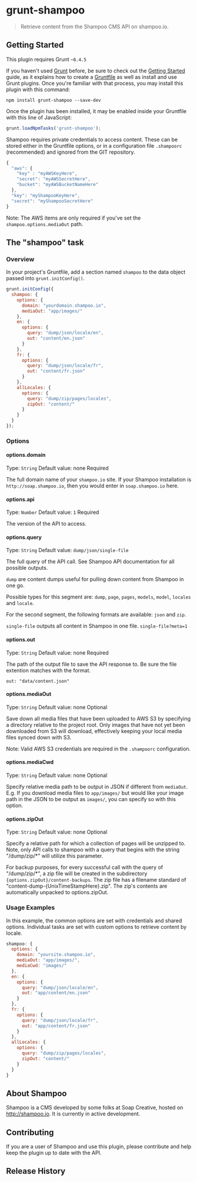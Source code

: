 # grunt-shampoo

> Retrieve content from the Shampoo CMS API on shampoo.io.

## Getting Started
This plugin requires Grunt `~0.4.5`

If you haven't used [Grunt](http://gruntjs.com/) before, be sure to check out the [Getting Started](http://gruntjs.com/getting-started) guide, as it explains how to create a [Gruntfile](http://gruntjs.com/sample-gruntfile) as well as install and use Grunt plugins. Once you're familiar with that process, you may install this plugin with this command:

```shell
npm install grunt-shampoo --save-dev
```

Once the plugin has been installed, it may be enabled inside your Gruntfile with this line of JavaScript:

```js
grunt.loadNpmTasks('grunt-shampoo');
```

Shampoo requires private credentials to access content. These can be stored either in the Gruntfile options, or 
in a configuration file `.shampoorc` (recommended) and ignored from the GIT repository.

```js
{
  "aws": {
    "key" : "myAWSKeyHere",
    "secret": "myAWSSecretHere",
    "bucket": "myAWSBucketNameHere"
  },
  "key": "myShampooKeyHere",
  "secret": "myShampooSecretHere"
}

```

Note: The AWS items are only required if you've set the `shampoo.options.mediaOut` path.

## The "shampoo" task

### Overview
In your project's Gruntfile, add a section named `shampoo` to the data object passed into `grunt.initConfig()`.

```js
grunt.initConfig({
  shampoo: {
    options: {
      domain: "yourdomain.shampoo.io",
      mediaOut: "app/images/"
    },
    en: {
      options: {
        query: "dump/json/locale/en",
        out: "content/en.json"
      }
    },
    fr: {
      options: {
        query: "dump/json/locale/fr",
        out: "content/fr.json"
      }
    },
    allLocales: {
      options: {
        query: "dump/zip/pages/locales",
        zipOut: "content/"
      }
    }
  }
});
```

### Options

#### options.domain
Type: `String`
Default value: none
Required

The full domain name of your `shampoo.io` site. If your Shampoo installation is `http://soap.shampoo.io`, then you would enter in `soap.shampoo.io` here.

#### options.api
Type: `Number`
Default value: `1`
Required

The version of the API to access.

#### options.query
Type: `String`
Default value: `dump/json/single-file`

The full query of the API call. See Shampoo API documentation for all possible outputs.

`dump` are content dumps useful for pulling down content from Shampoo in one go.

Possible types for this segment are: `dump`, `page`, `pages`, `models`, `model`, `locales` and `locale`.

For the second segment, the following formats are available: `json` and `zip`.

`single-file` outputs all content in Shampoo in one file. `single-file?meta=1` 

#### options.out
Type: `String`
Default value: none
Required

The path of the output file to save the API response to. Be sure the file extention matches with the format.

```
out: "data/content.json"
```

#### options.mediaOut
Type: `String`
Default value: none
Optional

Save down all media files that have been uploaded to AWS S3 by specifying a directory relative to the project root. Only images that have not yet been downloaded from S3 will download, effectively keeping your local media files synced down with S3.

Note: Valid AWS S3 credentials are required in the `.shampoorc` configuration.    

#### options.mediaCwd
Type: `String`
Default value: none
Optional

Specify relative media path to be output in JSON if different from `mediaOut`. E.g. If you download media files to `app/images/` but would like your image path in the JSON to be output as `images/`, you can specify so with this option.  

#### options.zipOut
Type: `String`
Default value: none
Optional

Specify a relative path for which a collection of pages will be unzipped to.  Note, only API calls to shampoo with a query that begins with the string "/dump/zip/*" will utilize this parameter.  

For backup purposes, for every successful call with the query of "/dump/zip/*", a zip file will be created in the subdirectory `{options.zipOut}/content-backups`.  The zip file has a filename standard of "content-dump-{UnixTimeStampHere}.zip".  The zip's contents are automatically unpacked to options.zipOut.

### Usage Examples

In this example, the common options are set with credentials and shared options. Individual tasks are set with custom options to retrieve content by locale.

```js
shampoo: {
  options: {
    domain: "yoursite.shampoo.io",
    mediaOut: "app/images/",
    mediaCwd: "images/"
  },
  en: {
    options: {
      query: "dump/json/locale/en",
      out: "app/content/en.json"
    }
  },
  fr: {
    options: {
      query: "dump/json/locale/fr",
      out: "app/content/fr.json"
    }
  },
  allLocales: {
    options: {
      query: "dump/zip/pages/locales",
      zipOut: "content/"
    }
  }
}
```
## About Shampoo

Shampoo is a CMS developed by some folks at Soap Creative, hosted on http://shampoo.io. It is currently in active development.

## Contributing

If you are a user of Shampoo and use this plugin, please contribute and help keep the plugin up to date with the API.

## Release History


